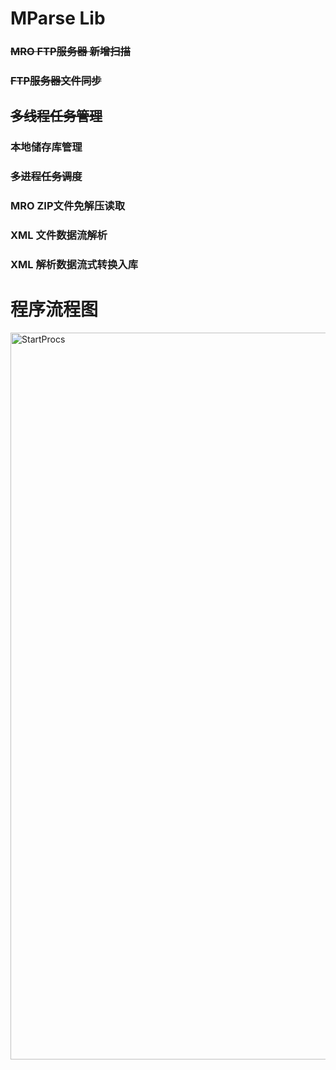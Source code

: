 # MParse Lib
### ~~MRO FTP服务器 新增扫描~~
### ~~FTP服务器文件同步~~
## ~~多线程任务管理~~
### 本地储存库管理
### ~~多进程任务调度~~
### MRO ZIP文件免解压读取
### XML 文件数据流解析
### XML 解析数据流式转换入库

# 程序流程图
<img width="1163" alt="StartProcs" src="https://user-images.githubusercontent.com/35430449/224956994-9c0e7d88-379c-47e6-9673-151c99ae36d0.png">

